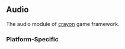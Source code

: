## Audio

The audio module of [crayon](https://github.com/shawnscode/crayon) game framework.

### Platform-Specific
